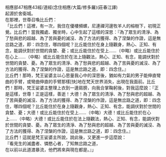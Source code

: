 相應部47相應43經/道經(念住相應/大篇/修多羅)(莊春江譯)  
起源於舍衛城。  
在那裡，世尊召喚比丘們：  
「比丘們！這裡，有一次，我住在優樓頻螺，尼連禪河邊牧羊人的榕樹下，初現正覺。比丘們！當我獨處、獨坐時，心中生起了這樣的深思：『為了眾生的清淨、為了愁與悲的超越、為了苦與憂的滅沒、為了方法的獲得、為了涅槃的作證，這是無岔路之道，即：四念住，哪四個呢？比丘能住於在身上隨觀身，熱心、正知、有念，能調伏對於世間的貪婪、憂；或比丘能住於在受上……（中略）或比丘能住於在心上……（中略）或比丘能住於在法上隨觀法，熱心、正知、有念，能調伏對於世間的貪婪、憂。為了眾生的清淨、為了愁與悲的超越、為了苦與憂的滅沒、為了方法的獲得、為了涅槃的作證，這是無岔路之道，即：四念住。』  
比丘們！那時，梵王娑婆主以心思量我心中的深思後，猶如有力氣的男子能伸直彎曲的手臂，或彎曲伸直的手臂那樣[快]地在梵天世界消失，出現在我面前。比丘們！那時，梵王娑婆主整理上衣到一邊肩膀，向我合掌鞠躬後，對我這麼說：『正是這樣，世尊！正是這樣，善逝！大德！為了眾生的清淨、為了愁與悲的超越、為了苦與憂的滅沒、為了方法的獲得、為了涅槃的作證，這是無岔路之道，即：四念住，哪四個呢？比丘能住於在身上隨觀身，熱心、正知、有念，能調伏對於世間的貪婪、憂；大德！或比丘能住於在受上……（中略）大德！或比丘能住於在心上……（中略）大德！或比丘能住於在法上隨觀法，熱心、正知、有念，能調伏對於世間的貪婪、憂。為了眾生的清淨、為了愁與悲的超越、為了苦與憂的滅沒、為了方法的獲得、為了涅槃的作證，這是無岔路之道，即：四念住。』  
比丘們！這就是梵王娑婆主所說，說此後，又更進一步這麼說：  
『看見生的滅盡者、憐愍心者，了知無岔路之道，  
在以前以此道渡暴流，他們將來與現在都是。』」  
  
  

